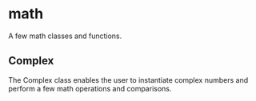 # math
A few math classes and functions.

## Complex
The Complex class enables the user to instantiate complex numbers and perform a few math operations and comparisons.
